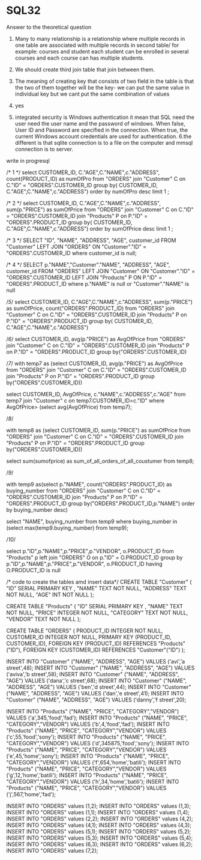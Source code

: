 # SQL32
Answer to the theoretical question 
1. Many to many relationship is a relationship where multiple records in one table are associated with multiple records in second table/ for example: courses and student each student can be enrolled in several courses and each course can has multiple students. 
2. We should create third join table that join between them.

3. The meaning of creating key that consists  of two field in the table is that the two of them together will be the key- we can put the same value in individual key but we cant put the same combination of values 
4. yes
5. integrated security is Windows authentication it mean that SQL need the user need the user name and the password of windows. When false, User ID and Password are specified in the connection. When true, the current Windows account credentials are used for authentication.
6.the different is that  sqlite connection is to a file on the computer and mmsql connection is to server.





write in progresql



/* 1 */
select  CUSTOMER_ID, C."AGE",C."NAME",c."ADDRESS",
       count(PRODUCT_ID)
           as  numOfPro
from "ORDERS"
    join "Customer" C
        on C."ID" = "ORDERS".CUSTOMER_ID
group by( CUSTOMER_ID, C."AGE",C."NAME",c."ADDRESS")
order by  numOfPro desc
limit  1 ;

/* 2 */
select  CUSTOMER_ID, C."AGE",C."NAME",c."ADDRESS",
       sum(p."PRICE")
           as  sumOfPrice
from "ORDERS"
join "Customer" C
    on C."ID" = "ORDERS".CUSTOMER_ID
    join "Products" P
        on P."ID" = "ORDERS".PRODUCT_ID
group by( CUSTOMER_ID, C."AGE",C."NAME",c."ADDRESS")
order by  sumOfPrice
desc
limit  1 ;

/* 3 */
SELECT "ID", "NAME", "ADDRESS", "AGE", customer_id
FROM "Customer"
LEFT JOIN "ORDERS"
ON "Customer"."ID" = "ORDERS".CUSTOMER_ID
where customer_id is  null;

/* 4 */
SELECT  p."NAME","Customer"."NAME", "ADDRESS", "AGE", customer_id
FROM "ORDERS"
LEFT JOIN "Customer"
    ON "Customer"."ID" = "ORDERS".CUSTOMER_ID
LEFT JOIN "Products" P
    ON P."ID" = "ORDERS".PRODUCT_ID
where   p."NAME" is null or "Customer"."NAME" is null

/*5*/
select  CUSTOMER_ID, C."AGE",C."NAME",c."ADDRESS",
       sum(p."PRICE")
           as  sumOfPrice,
       count("ORDERS".PRODUCT_ID)
from "ORDERS"
join "Customer" C
    on C."ID" = "ORDERS".CUSTOMER_ID
    join "Products" P
        on P."ID" = "ORDERS".PRODUCT_ID
group by( CUSTOMER_ID, C."AGE",C."NAME",c."ADDRESS")


/*6*/
select  CUSTOMER_ID,
       avg(p."PRICE")
           as  AvgOfPrice
from "ORDERS"
join "Customer" C
    on C."ID" = "ORDERS".CUSTOMER_ID
    join "Products" P
        on P."ID" = "ORDERS".PRODUCT_ID
group by("ORDERS".CUSTOMER_ID)


/*7*/
with temp7 as (select  CUSTOMER_ID,
       avg(p."PRICE")
           as  AvgOfPrice
from "ORDERS"
join "Customer" C
    on C."ID" = "ORDERS".CUSTOMER_ID
    join "Products" P
        on P."ID" = "ORDERS".PRODUCT_ID
group by("ORDERS".CUSTOMER_ID))

select CUSTOMER_ID, AvgOfPrice, c."NAME",c."ADDRESS",c."AGE" from temp7
join "Customer"  c on temp7.CUSTOMER_ID=c."ID"
where AvgOfPrice>
(select avg(AvgOfPrice) from temp7);



/*8*/

with temp8 as (select  CUSTOMER_ID,
       sum(p."PRICE")
           as  sumOfPrice
from "ORDERS"
join "Customer" C
    on C."ID" = "ORDERS".CUSTOMER_ID
    join "Products" P
        on P."ID" = "ORDERS".PRODUCT_ID
group by("ORDERS".CUSTOMER_ID))

select sum(sumofprice) as sum_of_all_orders_of_all_coustumer from temp8;





/*9*/

with temp9 as(select p."NAME", count("ORDERS".PRODUCT_ID) as buying_number
from "ORDERS"
join "Customer" C
    on C."ID" = "ORDERS".CUSTOMER_ID
    join "Products" P
        on P."ID" = "ORDERS".PRODUCT_ID
group by("ORDERS".PRODUCT_ID,p."NAME")
order by buying_number desc)

select "NAME", buying_number from temp9 where buying_number in
(select  max(temp9.buying_number)
from temp9);

/*10*/

select p."ID",p."NAME",p."PRICE",p."VENDOR", o.PRODUCT_ID from  "Products" p
left join "ORDERS" O on p."ID" = O.PRODUCT_ID
group by p."ID",p."NAME",p."PRICE",p."VENDOR", o.PRODUCT_ID
having O.PRODUCT_ID is null

/* code to create the tables amd insert data*/
CREATE TABLE "Customer" (
	"ID" SERIAL PRIMARY KEY   ,
	"NAME" TEXT NOT NULL,
	"ADDRESS" TEXT NOT NULL,
	"AGE" INT NOT NULL
);


CREATE TABLE "Products" (
	"ID" SERIAL PRIMARY KEY ,
	"NAME" TEXT NOT NULL,
	"PRICE"	INTEGER NOT NULL,
	"CATEGORY" TEXT  NOT NULL,
	"VENDOR" TEXT  NOT NULL
);

CREATE TABLE "ORDERS" (
	PRODUCT_ID INTEGER NOT NULL,
	CUSTOMER_ID INTEGER NOT NULL,
	PRIMARY KEY (PRODUCT_ID, CUSTOMER_ID),
	FOREIGN KEY (PRODUCT_ID) REFERENCES "Products"("ID"),
	FOREIGN KEY (CUSTOMER_ID) REFERENCES "Customer"("ID")
	);

INSERT INTO "Customer" ("NAME", "ADDRESS", "AGE") VALUES ('avi','a street',48);
INSERT INTO "Customer" ("NAME", "ADDRESS", "AGE") VALUES ('aviva','b street',58);
INSERT INTO "Customer" ("NAME", "ADDRESS", "AGE") VALUES ('dana','c street',68);
INSERT INTO "Customer" ("NAME", "ADDRESS", "AGE") VALUES ('ben','d street',44);
INSERT INTO "Customer" ("NAME", "ADDRESS", "AGE") VALUES ('dan','e street',41);
INSERT INTO "Customer" ("NAME", "ADDRESS", "AGE") VALUES ('danny','f street',20);

INSERT INTO "Products" ("NAME", "PRICE", "CATEGORY","VENDOR") VALUES ('a',345,'food','fad');
INSERT INTO "Products" ("NAME", "PRICE", "CATEGORY","VENDOR") VALUES ('b',4,'food','fad');
INSERT INTO "Products" ("NAME", "PRICE", "CATEGORY","VENDOR") VALUES ('c',55,'food','sony');
INSERT INTO "Products" ("NAME", "PRICE", "CATEGORY","VENDOR") VALUES ('d',345875,'food','sony');
INSERT INTO "Products" ("NAME", "PRICE", "CATEGORY","VENDOR") VALUES ('e',45,'home','sony');
INSERT INTO "Products" ("NAME", "PRICE", "CATEGORY","VENDOR") VALUES ('f',654,'home','batili');
INSERT INTO "Products" ("NAME", "PRICE", "CATEGORY","VENDOR") VALUES ('g',12,'home','batili');
INSERT INTO "Products" ("NAME", "PRICE", "CATEGORY","VENDOR") VALUES ('h',34,'home','batili');
INSERT INTO "Products" ("NAME", "PRICE", "CATEGORY","VENDOR") VALUES ('j',567,'home','fad');


INSERT INTO "ORDERS" values (1,2);
INSERT INTO "ORDERS" values (1,3);
INSERT INTO "ORDERS" values (1,1);
INSERT INTO "ORDERS" values (1,4);
INSERT INTO "ORDERS" values (2,2);
INSERT INTO "ORDERS" values (4,2);
INSERT INTO "ORDERS" values (4,1);
INSERT INTO "ORDERS" values (4,3);
INSERT INTO "ORDERS" values (5,1);
INSERT INTO "ORDERS" values (5,2);
INSERT INTO "ORDERS" values (5,3);
INSERT INTO "ORDERS" values (5,4);
INSERT INTO "ORDERS" values (6,3);
INSERT INTO "ORDERS" values (6,2);
INSERT INTO "ORDERS" values (7,2);
